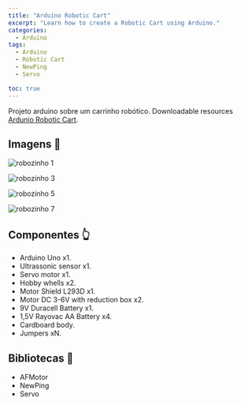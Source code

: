 ```yaml
---
title: "Arduino Robotic Cart"
excerpt: "Learn how to create a Robotic Cart using Arduino."
categories:
  - Arduino
tags:
  - Arduino
  - Robotic Cart
  - NewPing
  - Servo

toc: true
---
```


Projeto arduino sobre um carrinho robótico.
Downloadable resources [Ardunio Robotic Cart](https://github.com/BieAnimaton/Arduino-Robotic-Cart).


## Imagens :robot:
![robozinho 1](https://user-images.githubusercontent.com/52220244/97282113-09a72800-181d-11eb-88bb-599e40bb7581.jpg)

![robozinho 3](https://user-images.githubusercontent.com/52220244/97282118-0b70eb80-181d-11eb-8bc3-195452d3e3ca.jpg)

![robozinho 5](https://user-images.githubusercontent.com/52220244/97282123-0d3aaf00-181d-11eb-8d3b-dd156c83e0bd.jpg)

![robozinho 7](https://user-images.githubusercontent.com/52220244/97283945-352b1200-181f-11eb-8fd8-8e37d3536771.gif)

## Componentes 👆
- Arduino Uno x1.
- Ultrassonic sensor x1.
- Servo motor x1.
- Hobby whells x2.
- Motor Shield L293D x1.
- Motor DC 3-6V with reduction box x2.
- 9V Duracell Battery x1.
- 1,5V Rayovac AA Battery x4.
- Cardboard body.
- Jumpers xN.

## Bibliotecas 📔
- AFMotor
- NewPing
- Servo